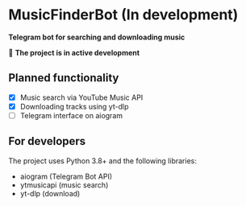 # MusicFinderBot (In development)
**Telegram bot for searching and downloading musiс**

🚧 **The project is in active development**

## Planned functionality
- [x] Music search via YouTube Music API
- [x] Downloading tracks using yt-dlp
- [ ] Telegram interface on aiogram

## For developers
The project uses Python 3.8+ and the following libraries:
- aiogram (Telegram Bot API)
- ytmusicapi (music search)
- yt-dlp (download)
